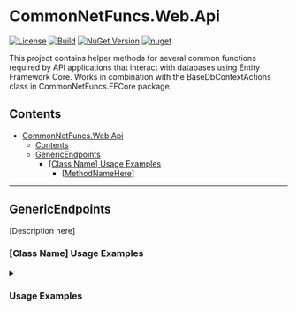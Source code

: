 # CommonNetFuncs.Web.Api

[![License](https://img.shields.io/github/license/NickScarpitti/common-net-funcs.svg)](http://opensource.org/licenses/MIT)
[![Build](https://github.com/NickScarpitti/common-net-funcs/actions/workflows/dotnet.yml/badge.svg)](https://github.com/NickScarpitti/common-net-funcs/actions/workflows/dotnet.yml)
[![NuGet Version](https://img.shields.io/nuget/v/CommonNetFuncs.Web.Api)](https://www.nuget.org/packages/CommonNetFuncs.Web.Api/)
[![nuget](https://img.shields.io/nuget/dt/CommonNetFuncs.Web.Api)](https://www.nuget.org/packages/CommonNetFuncs.Web.Api/)

This project contains helper methods for several common functions required by API applications that interact with databases using Entity Framework Core. Works in combination with the BaseDbContextActions class in CommonNetFuncs.EFCore package.

## Contents

- [CommonNetFuncs.Web.Api](#commonnetfuncswebapi)
  - [Contents](#contents)
  - [GenericEndpoints](#genericendpoints)
    - [\[Class Name\] Usage Examples](#class-name-usage-examples)
      - [\[MethodNameHere\]](#methodnamehere)

---

## GenericEndpoints

[Description here]

### [Class Name] Usage Examples

<details>
<summary><h3>Usage Examples</h3></summary>

#### [MethodNameHere]

[Method Description here]

```cs
//Code here
```

</details>
